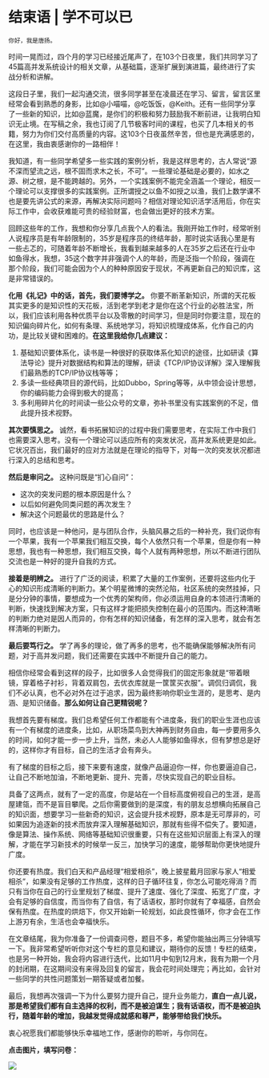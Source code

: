 # 结束语 | 学不可以已

    你好，我是唐扬。

时间一晃而过，四个月的学习已经接近尾声了，在103个日夜里，我们共同学习了45篇高并发系统设计的相关文章，从基础篇，逐渐扩展到演进篇，最终进行了实战分析和讲解。

这段日子里，我们一起沟通交流，很多同学甚至在凌晨还在学习、留言，留言区里经常会看到熟悉的身影，比如@小喵喵，@吃饭饭，@Keith。还有一些同学分享了一些新的知识，比如@蓝魔，是你们的积极和努力鼓励我不断前进，让我明白知识无止境。在写稿之余，我也订阅了几节极客时间的课程，也买了几本相关的书籍，努力为你们交付高质量的内容。这103个日夜虽然辛苦，但也是充满感恩的，在这里，我由衷感谢你的一路相伴！

我知道，有一些同学希望多一些实践的案例分析，我是这样思考的，古人常说“源不深而望流之远，根不固而求木之长，不可”。一些理论基础是必要的，如水之源、树之根，是不能跨越的。另外，一个实践案例不能完全涵盖一个理论，相反一个理论可以支撑很多的实践案例。正所谓授之以鱼不如授之以渔，我们上数学课不也是要先讲公式的来源，再解决实际问题吗？相信对理论知识活学活用后，你在实际工作中，会收获难能可贵的经验财富，也会做出更好的技术方案。

回顾这些年的工作，我想和你分享几点我个人的看法。我刚开始工作时，经常听别人说程序员是有年龄限制的，35岁是程序员的终结年龄，那时说实话我心里是有一些忐忑的，可随着年龄不断增长，我看到越来越多的人在35岁之后还在行业中如鱼得水，我想，35这个数字并非强调个人的年龄，而是泛指一个阶段，强调在那个阶段，我们可能会因为个人的种种原因安于现状，不再更新自己的知识库，这是非常错误的。

**化用《礼记》中的话，首先，我们要博学之。** 你要不断革新知识，所谓的天花板其实更多的是知识性的天花板，活到老学到老才是你在这个行业的必胜法宝，所以，我们应该利用各种优质平台以及零散的时间学习，但是同时你要注意，现在的知识偏向碎片化，如何有条理、系统地学习，将知识梳理成体系，化作自己的内功，是比较关键和困难的。**在这里我给你几点建议：**

1.  基础知识要体系化，读书是一种很好的获取体系化知识的途径，比如研读《算法导论》提升对数据结构和算法的理解，研读《TCP/IP协议详解》深入理解我们最熟悉的TCP/IP协议栈等等；
2.  多读一些经典项目的源代码，比如Dubbo，Spring等等，从中领会设计思想，你的编码能力会得到极大的提高；
3.  多利用碎片化的时间读一些公众号的文章，弥补书里没有实践案例的不足，借此提升技术视野。

**其次要慎思之。** 诚然，看书拓展知识的过程中我们需要思考，在实际工作中我们也需要深入思考。没有一个理论可以适应所有的突发状况，高并发系统更是如此。它状况百出，我们最好的应对方法就是在理论的指导下，对每一次的突发状况都进行深入的总结和思考。

**然后是审问之。** 这种问既是“扪心自问”：

*   这次的突发问题的根本原因是什么？
*   以后如何避免同类问题的再次发生？
*   解决这个问题最优的思路是什么？

同时，也应该是一种他问，是与团队合作，头脑风暴之后的一种补充，我们说你有一个苹果，我有一个苹果我们相互交换，每个人依然只有一个苹果，但是你有一种思想，我也有一种思想，我们相互交换，每个人就有两种思想，所以不断进行团队交流也是一种好的提升自我的方式。

**接着是明辨之。** 进行了广泛的阅读，积累了大量的工作案例，还要将这些内化于心的知识形成清晰的判断力。某个明星微博的突然沦陷，社区系统的突然挂掉，只是分分钟的事情，要想成为一个优秀的架构师，你必须运用自身的本领进行清晰的判断，快速找到解决方案，只有这样才能把损失控制在最小的范围内。而这种清晰的判断力绝对是因人而异的，你有怎样的知识储备，有怎样的深入思考，就会有怎样清晰的判断力。

**最后要笃行之。** 学了再多的理论，做了再多的思考，也不能确保能够解决所有问题，对于高并发问题，我们还需要在实践中不断提升自己的能力。

相信你经常会看到这样的段子，比如很多人会觉得我们的固定形象就是“带着眼镜，穿着格子衬衫，背着双肩包，去优衣库就是一筐筐买衣服”。调侃归调侃，我们不必认真，也不必对外在过于追求，因为最终影响你职业生涯的，是思考、是内涵、是知识储备。**那么如何让自己更精锐呢？**

我想首先要有梯度。我们总希望任何工作都能有个进度条，我们的职业生涯也应该有一个有梯度的进度条，比如，从职场菜鸟到大神再到财务自由，每一步要用多久的时间，如何才能一步一步上升，当然，未必人人能够如鱼得水，但有梦想总是好的，这样你才有目标，自己的生活才会有奔头。

有了梯度的目标之后，接下来要有速度，就像产品逼迫你一样，你也要逼迫自己，让自己不断地加油，不断地更新、提升、完善，尽快实现自己的职业目标。

具备了这两点，就有了一定的高度，你是站在一个目标高度俯视自己的生涯，是高屋建瓴，而不是盲目攀爬。之后你需要做到的是深度，有的朋友总想横向拓展自己的知识面，想要学习一些新奇的知识，这会提升技术视野，原本是无可厚非的，可如果因为追逐新的技术而放弃深入理解基础知识，那就有些得不偿失了。要知道，像是算法、操作系统、网络等基础知识很重要，只有在这些知识层面上有深入的理解，才能在学习新技术的时候举一反三，加快学习的速度，能够帮助你更快地提升广度。

你还要有热度。我们白天和产品经理“相爱相杀”，晚上披星戴月回家与家人“相爱相杀”，如果没有足够的工作热度，这样的日子循环往复，你怎么可能吃得消？而只有当你在自己的行业里规划了梯度、提升了速度、强化了深度、拓宽了广度，才会有足够的自信度，而当你有了自信，有了话语权，那时你就有了幸福感，自然会保有热度。在热度的烘焙下，你又开始新一轮规划，如此良性循环，你才会在工作上游刃有余，生活也会幸福快乐。

在文章结尾，我为你准备了一份调查问卷，题目不多，希望你能抽出两三分钟填写一下。我非常希望听听你对这个专栏的意见和建议，期待你的反馈！专栏的结束，也是另一种开始，我会将内容进行迭代，比如11月中旬到12月末，我有为期一个月的封闭期，在这期间没有来得及回复的留言，我会花时间处理完；再比如，会针对一些同学的共性问题策划一期答疑或者加餐。

最后，我想再次强调一下为什么要努力提升自己，提升业务能力，**直白一点儿说，那是希望我们都有自主选择的权利，而不是被迫谋生；我有话语权，而不是被迫执行，随着年龄的增加，我越发觉得成就感和尊严，能够带给我们快乐。**

衷心祝愿我们都能够快乐幸福地工作，感谢你的聆听，与你同在。

**点击图片，填写问卷：**

[![](https://static001.geekbang.org/resource/image/9b/37/9b9ce297ecfc044db67aaf3a90de0537.jpg)](https://jinshuju.net/f/KSNLyH)
    